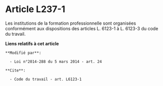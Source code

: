 # Article L237-1

Les institutions de la formation professionnelle sont organisées conformément aux dispositions des articles L. 6123-1  à L.
6123-3 du code du travail.

**Liens relatifs à cet article**

	**Modifié par**:

	  - Loi n°2014-288 du 5 mars 2014 - art. 24

	**Cite**:

	  - Code du travail - art. L6123-1
